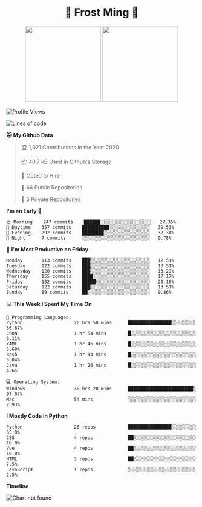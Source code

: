 <h1 align="center">🦄 Frost Ming 🐍</h1>

<p align="center">
  <img height="200" src="https://github-readme-stats.vercel.app/api?username=frostming&show_icons=true&theme=dracula&include_all_commits=true" />
  <img height="200" src="https://github-readme-stats.vercel.app/api/top-langs/?username=frostming&theme=dracula&show_icons=true" />
</p>

<!--START_SECTION:waka-->
![Profile Views](http://img.shields.io/badge/Profile%20Views-9-blue)

![Lines of code](https://img.shields.io/badge/From%20Hello%20World%20I%27ve%20Written-11.9%20million%20lines%20of%20code-blue)

**🐱 My Github Data** 

> 🏆 1,021 Contributions in the Year 2020
 > 
> 📦 40.7 kB Used in Github's Storage 
 > 
> 💼 Opted to Hire
 > 
> 📜 66 Public Repositories
 > 
> 🔑 5 Private Repositories 

**I'm an Early 🐤** 

```text
🌞 Morning    247 commits    ██████░░░░░░░░░░░░░░░░░░░   27.35% 
🌆 Daytime    357 commits    ██████████░░░░░░░░░░░░░░░   39.53% 
🌃 Evening    292 commits    ████████░░░░░░░░░░░░░░░░░   32.34% 
🌙 Night      7 commits      ░░░░░░░░░░░░░░░░░░░░░░░░░   0.78%

```
📅 **I'm Most Productive on Friday** 

```text
Monday       113 commits    ███░░░░░░░░░░░░░░░░░░░░░░   12.51% 
Tuesday      122 commits    ███░░░░░░░░░░░░░░░░░░░░░░   13.51% 
Wednesday    120 commits    ███░░░░░░░░░░░░░░░░░░░░░░   13.29% 
Thursday     155 commits    ████░░░░░░░░░░░░░░░░░░░░░   17.17% 
Friday       182 commits    █████░░░░░░░░░░░░░░░░░░░░   20.16% 
Saturday     122 commits    ███░░░░░░░░░░░░░░░░░░░░░░   13.51% 
Sunday       89 commits     ██░░░░░░░░░░░░░░░░░░░░░░░   9.86%

```


📊 **This Week I Spent My Time On** 

```text
💬 Programming Languages: 
Python                   20 hrs 50 mins      ████████████████░░░░░░░░░   66.67% 
JSON                     1 hr 54 mins        █░░░░░░░░░░░░░░░░░░░░░░░░   6.11% 
YAML                     1 hr 46 mins        █░░░░░░░░░░░░░░░░░░░░░░░░   5.68% 
Bash                     1 hr 34 mins        █░░░░░░░░░░░░░░░░░░░░░░░░   5.04% 
Java                     1 hr 26 mins        █░░░░░░░░░░░░░░░░░░░░░░░░   4.6%

💻 Operating System: 
Windows                  30 hrs 20 mins      ████████████████████████░   97.07% 
Mac                      54 mins             ░░░░░░░░░░░░░░░░░░░░░░░░░   2.93%

```

**I Mostly Code in Python** 

```text
Python                   26 repos            ████████████████░░░░░░░░░   65.0% 
CSS                      4 repos             ██░░░░░░░░░░░░░░░░░░░░░░░   10.0% 
Vue                      4 repos             ██░░░░░░░░░░░░░░░░░░░░░░░   10.0% 
HTML                     3 repos             ██░░░░░░░░░░░░░░░░░░░░░░░   7.5% 
JavaScript               1 repos             ░░░░░░░░░░░░░░░░░░░░░░░░░   2.5%

```


**Timeline**

![Chart not found](https://github.com/frostming/frostming/blob/master/charts/bar_graph.png) 


<!--END_SECTION:waka-->
